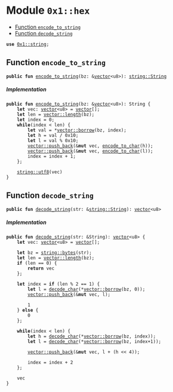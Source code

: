 
<a id="0x1_hex"></a>

# Module `0x1::hex`



-  [Function `encode_to_string`](#0x1_hex_encode_to_string)
-  [Function `decode_string`](#0x1_hex_decode_string)


<pre><code><b>use</b> <a href="../../move_nursery/../move_stdlib/doc/string.md#0x1_string">0x1::string</a>;
</code></pre>



<a id="0x1_hex_encode_to_string"></a>

## Function `encode_to_string`



<pre><code><b>public</b> <b>fun</b> <a href="hex.md#0x1_hex_encode_to_string">encode_to_string</a>(bz: &<a href="../../move_nursery/../move_stdlib/doc/vector.md#0x1_vector">vector</a>&lt;u8&gt;): <a href="../../move_nursery/../move_stdlib/doc/string.md#0x1_string_String">string::String</a>
</code></pre>



##### Implementation


<pre><code><b>public</b> <b>fun</b> <a href="hex.md#0x1_hex_encode_to_string">encode_to_string</a>(bz: &<a href="../../move_nursery/../move_stdlib/doc/vector.md#0x1_vector">vector</a>&lt;u8&gt;): String {
    <b>let</b> vec: <a href="../../move_nursery/../move_stdlib/doc/vector.md#0x1_vector">vector</a>&lt;u8&gt; = <a href="../../move_nursery/../move_stdlib/doc/vector.md#0x1_vector">vector</a>[];
    <b>let</b> len = <a href="../../move_nursery/../move_stdlib/doc/vector.md#0x1_vector_length">vector::length</a>(bz);
    <b>let</b> index = 0;
    <b>while</b>(index &lt; len) {
        <b>let</b> val = *<a href="../../move_nursery/../move_stdlib/doc/vector.md#0x1_vector_borrow">vector::borrow</a>(bz, index);
        <b>let</b> h = val / 0x10;
        <b>let</b> l = val % 0x10;
        <a href="../../move_nursery/../move_stdlib/doc/vector.md#0x1_vector_push_back">vector::push_back</a>(&<b>mut</b> vec, <a href="hex.md#0x1_hex_encode_to_char">encode_to_char</a>(h));
        <a href="../../move_nursery/../move_stdlib/doc/vector.md#0x1_vector_push_back">vector::push_back</a>(&<b>mut</b> vec, <a href="hex.md#0x1_hex_encode_to_char">encode_to_char</a>(l));
        index = index + 1;
    };

    <a href="../../move_nursery/../move_stdlib/doc/string.md#0x1_string_utf8">string::utf8</a>(vec)
}
</code></pre>



<a id="0x1_hex_decode_string"></a>

## Function `decode_string`



<pre><code><b>public</b> <b>fun</b> <a href="hex.md#0x1_hex_decode_string">decode_string</a>(str: &<a href="../../move_nursery/../move_stdlib/doc/string.md#0x1_string_String">string::String</a>): <a href="../../move_nursery/../move_stdlib/doc/vector.md#0x1_vector">vector</a>&lt;u8&gt;
</code></pre>



##### Implementation


<pre><code><b>public</b> <b>fun</b> <a href="hex.md#0x1_hex_decode_string">decode_string</a>(str: &String): <a href="../../move_nursery/../move_stdlib/doc/vector.md#0x1_vector">vector</a>&lt;u8&gt; {
    <b>let</b> vec: <a href="../../move_nursery/../move_stdlib/doc/vector.md#0x1_vector">vector</a>&lt;u8&gt; = <a href="../../move_nursery/../move_stdlib/doc/vector.md#0x1_vector">vector</a>[];

    <b>let</b> bz = <a href="../../move_nursery/../move_stdlib/doc/string.md#0x1_string_bytes">string::bytes</a>(str);
    <b>let</b> len = <a href="../../move_nursery/../move_stdlib/doc/vector.md#0x1_vector_length">vector::length</a>(bz);
    <b>if</b> (len == 0) {
        <b>return</b> vec
    };

    <b>let</b> index = <b>if</b> (len % 2 == 1) {
        <b>let</b> l = <a href="hex.md#0x1_hex_decode_char">decode_char</a>(*<a href="../../move_nursery/../move_stdlib/doc/vector.md#0x1_vector_borrow">vector::borrow</a>(bz, 0));
        <a href="../../move_nursery/../move_stdlib/doc/vector.md#0x1_vector_push_back">vector::push_back</a>(&<b>mut</b> vec, l);

        1
    } <b>else</b> {
        0
    };

    <b>while</b>(index &lt; len) {
        <b>let</b> h = <a href="hex.md#0x1_hex_decode_char">decode_char</a>(*<a href="../../move_nursery/../move_stdlib/doc/vector.md#0x1_vector_borrow">vector::borrow</a>(bz, index));
        <b>let</b> l = <a href="hex.md#0x1_hex_decode_char">decode_char</a>(*<a href="../../move_nursery/../move_stdlib/doc/vector.md#0x1_vector_borrow">vector::borrow</a>(bz, index+1));

        <a href="../../move_nursery/../move_stdlib/doc/vector.md#0x1_vector_push_back">vector::push_back</a>(&<b>mut</b> vec, l + (h &lt;&lt; 4));

        index = index + 2
    };

    vec
}
</code></pre>
